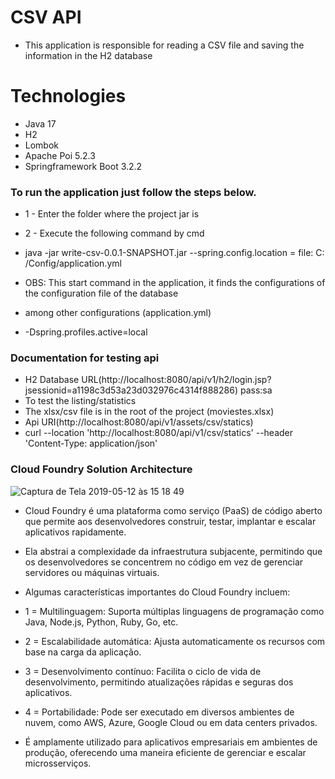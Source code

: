 # CSV API

- This application is responsible for reading a CSV file and saving the information in the H2 database

# Technologies

- Java 17
- H2
- Lombok
- Apache Poi 5.2.3
- Springframework Boot 3.2.2

### To run the application just follow the steps below.

- 1 - Enter the folder where the project jar is
- 2 - Execute the following command by cmd

- java -jar write-csv-0.0.1-SNAPSHOT.jar --spring.config.location = file: C: /Config/application.yml
- OBS: This start command in the application, it finds the configurations of the configuration file of the database
- among other configurations (application.yml)
- -Dspring.profiles.active=local

### Documentation for testing api
- H2 Database URL(http://localhost:8080/api/v1/h2/login.jsp?jsessionid=a1198c3d53a23d032976c4314f888286) pass:sa
- To test the listing/statistics
- The xlsx/csv file is in the root of the project (moviestes.xlsx)
- Api URI(http://localhost:8080/api/v1/assets/csv/statics) 
- curl --location 'http://localhost:8080/api/v1/csv/statics' \--header 'Content-Type: application/json'

### Cloud Foundry Solution Architecture
![Captura de Tela 2019-05-12 às 15 18 49](https://res.cloudinary.com/duep7y7ve/image/upload/v1724192539/Captura_de_Tela_2024-08-20_a%CC%80s_18.39.27_phexlo.png)

- Cloud Foundry é uma plataforma como serviço (PaaS) de código aberto que permite aos desenvolvedores construir, testar, implantar e escalar aplicativos rapidamente.

- Ela abstrai a complexidade da infraestrutura subjacente, permitindo que os desenvolvedores se concentrem no código em vez de gerenciar servidores ou máquinas virtuais.

- Algumas características importantes do Cloud Foundry incluem:

- 1 = Multilinguagem: Suporta múltiplas linguagens de programação como Java, Node.js, Python, Ruby, Go, etc.

- 2 = Escalabilidade automática: Ajusta automaticamente os recursos com base na carga da aplicação.

- 3 = Desenvolvimento contínuo: Facilita o ciclo de vida de desenvolvimento, permitindo atualizações rápidas e seguras dos aplicativos.

- 4 = Portabilidade: Pode ser executado em diversos ambientes de nuvem, como AWS, Azure, Google Cloud ou em data centers privados.

- É amplamente utilizado para aplicativos empresariais em ambientes de produção, oferecendo uma maneira eficiente de gerenciar e escalar microsserviços.
